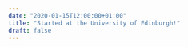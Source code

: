 ```yaml
---
date: "2020-01-15T12:00:00+01:00"
title: "Started at the University of Edinburgh!"
draft: false
---
```

